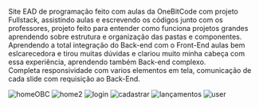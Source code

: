 Site EAD de programação feito com aulas da OneBitCode com projeto Fullstack, assistindo aulas e escrevendo os códigos junto com os professores, projeto feito para entender como funciona projetos grandes aprendendo sobre estrutura e organização das pastas e componentes. <br>
Aprendendo a total integração do Back-end com o Front-End aulas bem eslcarecedora e tirou muitas dúvidas e clariou muito minha cabeça com essa experiência, aprendendo também Back-end complexo.<br>
Completa responsividade com varios elementos em tela, comunicação de cada slide com requisição ao Back-End.




![homeOBC](https://user-images.githubusercontent.com/97806169/192044209-d257a232-e444-456d-a110-9af95b9c59aa.png)
![home2](https://user-images.githubusercontent.com/97806169/192044223-0641a916-5b73-42c1-880e-3406212209d4.png)
![login](https://user-images.githubusercontent.com/97806169/192044241-22a3d301-e3f9-4fa8-ba4d-5692b27d1adf.png)
![cadastrar](https://user-images.githubusercontent.com/97806169/192044256-84b82424-eaa6-4008-97e5-3aa94f6ca261.png)
![lançamentos](https://user-images.githubusercontent.com/97806169/192044284-e2ffc703-7b16-448b-b6e6-2c7bd83e2e7c.png)
![user](https://user-images.githubusercontent.com/97806169/192044302-95b8b5ef-2bf7-4b30-bd7f-ad51c4b7cc1b.png)

